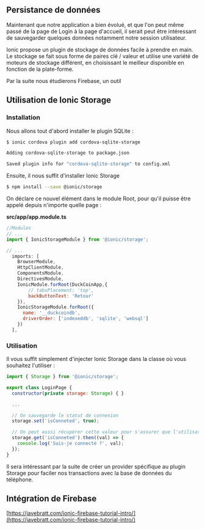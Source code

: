 ## Persistance de données

Maintenant que notre application a bien évolué, et que l'on peut même passé de la page de Login à la page d'accueil, il serait peut être intéressant de sauvegarder quelques données notamment notre session utilisateur.

Ionic propose un plugin de stockage de données facile à prendre en main. Le stockage se fait sous forme de paires clé / valeur et utilise une variété de moteurs de stockage différent, en choisissant le meilleur disponible en fonction de la plate-forme.

Par la suite nous étudierons Firebase, un outil 

## Utilisation de Ionic Storage

### Installation

Nous allons tout d'abord installer le plugin SQLite :

```bash
$ ionic cordova plugin add cordova-sqlite-storage

Adding cordova-sqlite-storage to package.json

Saved plugin info for "cordova-sqlite-storage" to config.xml
```

Ensuite, il nous suffit d'installer Ionic Storage

```bash
$ npm install --save @ionic/storage
```

On déclare ce nouvel élément dans le module Root, pour qu'il puisse être appelé depuis n'importe quelle page :

**src/app/app.module.ts**

```js
//Modules
// ...
import { IonicStorageModule } from '@ionic/storage';

// ...
  imports: [
    BrowserModule,
    HttpClientModule,
    ComponentsModule,
    DirectivesModule,
    IonicModule.forRoot(DuckCoinApp,{
        // tabsPlacement: 'top',
        backButtonText: 'Retour'
    }),
    IonicStorageModule.forRoot({
      name: '__duckcoindb',
      driverOrder: ['indexeddb', 'sqlite', 'websql']
    })
  ],
```

### Utilisation

Il vous suffit simplement d'injecter Ionic Storage dans la classe où vous souhaitez l'utiliser :

```js
import { Storage } from '@ionic/storage';

export class LoginPage {
  constructor(private storage: Storage) { }

  ...

  // On sauvegarde le statut de connexion
  storage.set('isConneted', true);

  // On peut aussi récupérer cette valeur pour s'assurer que l'utilisateur a le droit d'afficher une page
  storage.get('isConneted').then((val) => {
    console.log('Suis-je connecté ?', val);
  });
}
```

Il sera intéressant par la suite de créer un provider spécifique au plugin Storage pour faciler nos transactions avec la base de données du téléphone.

## Intégration de Firebase

[https://javebratt.com/ionic-firebase-tutorial-intro/](https://javebratt.com/ionic-firebase-tutorial-intro/)

